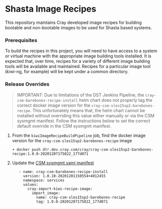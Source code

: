 # Shasta Image Recipes

This repository maintains Cray developed image recipes for building bootable and 
non-bootable images to be used for Shasta based systems.

### Prerequisites

To build the recipes in this project, you will need to have access to a system
or virtual machine with the appropriate image building tools installed. It is
expected that, over time, recipes for a variety of different image building tools
will be available and maintained. Recipes for a particular image tool (kiwi-ng,
for example) will be kept under a common directory.

### Release Overrides

> IMPORTANT: Due to limitations of the DST Jenkins Pipeline, the `cray-csm-barebones-recipe-install` 
helm chart does not properly tag the correct docker image version for the 
`cray-csm-sles15sp2-barebones-recipe`. This unfortunately means that, the helm chart
cannot be installed without overriding this value either manually or via the CSM sysmgmt
manifest. Follow the instructions below to set the correct default override in the CSM 
sysmgmt manifest.

1. From the `kiwiImageRecipeBuildPipeline` job, find the docker image version for the
   `cray-csm-sles15sp2-barebones-recipe` image
   
    ```
    + docker push dtr.dev.cray.com/cray/cray-csm-sles15sp2-barebones-recipe:1.0.0-20201207175822_177d071
   ```
   
2. Update the [CSM sysmgmt.yaml manifest](https://stash.us.cray.com/projects/CSM/repos/csm/browse/manifests/sysmgmt.yaml)

   ```
      - name: cray-csm-barebones-recipe-install
        version: 1.0.10-20201201150554+4012455
        namespace: services
        values:      
          cray-import-kiwi-recipe-image:
            import_image:
              name: cray-csm-sles15sp2-barebones-recipe
              tag: 1.0.0-20201207175822_177d071
   ```